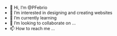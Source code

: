 - 👋 Hi, I’m @PFebrio
- 👀 I’m interested in designing and creating websites
- 🌱 I’m currently learning
- 💞️ I’m looking to collaborate on ...
- 📫 How to reach me ...

<!---
PFebrio/PFebrio is a ✨ special ✨ repository because its `README.md` (this file) appears on your GitHub profile.
You can click the Preview link to take a look at your changes.
--->
